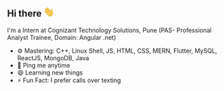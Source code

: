 <h2> Hi there <img src="https://raw.githubusercontent.com/ABSphreak/ABSphreak/master/gifs/Hi.gif" width="25px" heigth="25px"></h2>

I'm a Intern at Cognizant Technology Solutions, Pune (PAS- Professional Analyst Trainee, Domain: Angular .net)
<!--
**rohitchaure9/rohitchaure9** is a ✨ _special_ ✨ repository because its `README.md` (this file) appears on your GitHub profile.

Here are some ideas to get you started:

- 🔭 I’m currently working on ...
- 🌱 I’m currently learning ...
- 👯 I’m looking to collaborate on ...
- 🤔 I’m looking for help with ...
- 💬 Ask me about ...
- 📫 How to reach me: ...
- 😄 Pronouns: ...
- ⚡ Fun fact: ...
-->

- ⚙️ Mastering: C++, Linux Shell, JS, HTML, CSS, MERN, Flutter, MySQL, ReactJS, MongoDB, Java
- 💬 Ping me anytime
- 😄 Learning new things
- ⚡ Fun Fact: I prefer calls over texting
